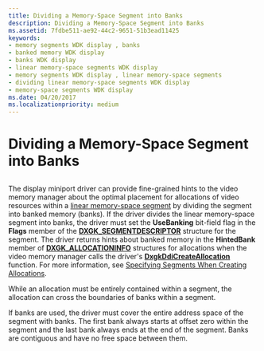 ```yaml
---
title: Dividing a Memory-Space Segment into Banks
description: Dividing a Memory-Space Segment into Banks
ms.assetid: 7fdbe511-ae92-44c2-9651-51b3ead11425
keywords:
- memory segments WDK display , banks
- banked memory WDK display
- banks WDK display
- linear memory-space segments WDK display
- memory segments WDK display , linear memory-space segments
- dividing linear memory-space segments WDK display
- memory-space segments WDK display
ms.date: 04/20/2017
ms.localizationpriority: medium
---
```


# Dividing a Memory-Space Segment into Banks


## <span id="ddk_dividing_a_memory_space_segment_into_banks_gg"></span><span id="DDK_DIVIDING_A_MEMORY_SPACE_SEGMENT_INTO_BANKS_GG"></span>


The display miniport driver can provide fine-grained hints to the video memory manager about the optimal placement for allocations of video resources within a [linear memory-space segment](linear-memory-space-segments.md) by dividing the segment into banked memory (banks). If the driver divides the linear memory-space segment into banks, the driver must set the **UseBanking** bit-field flag in the **Flags** member of the [**DXGK\_SEGMENTDESCRIPTOR**](https://msdn.microsoft.com/library/windows/hardware/ff562035) structure for the segment. The driver returns hints about banked memory in the **HintedBank** member of [**DXGK\_ALLOCATIONINFO**](https://msdn.microsoft.com/library/windows/hardware/ff560960) structures for allocations when the video memory manager calls the driver's [**DxgkDdiCreateAllocation**](https://msdn.microsoft.com/library/windows/hardware/ff559606) function. For more information, see [Specifying Segments When Creating Allocations](specifying-segments-when-creating-allocations.md).

While an allocation must be entirely contained within a segment, the allocation can cross the boundaries of banks within a segment.

If banks are used, the driver must cover the entire address space of the segment with banks. The first bank always starts at offset zero within the segment and the last bank always ends at the end of the segment. Banks are contiguous and have no free space between them.

 

 





